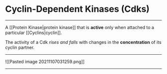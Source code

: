 # Cyclin-Dependent Kinases (Cdks)
---
A [[Protein Kinase|protein kinase]] that is **active** only when attached to a particular [[Cyclins|cyclin]].

The activity of a Cdk *rises and falls* with changes in the **concentration** of its cyclin partner.

---
![[Pasted image 20211107031259.png]]

---